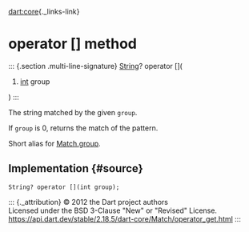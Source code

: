 [dart:core](../../dart-core/dart-core-library){._links-link}

operator \[\] method
====================

::: {.section .multi-line-signature}
[String](../string-class)? operator \[\](

1.  [int](../int-class) group

)
:::

The string matched by the given `group`.

If `group` is 0, returns the match of the pattern.

Short alias for [Match.group](group).

Implementation {#source}
--------------

``` {.language-dart data-language="dart"}
String? operator [](int group);
```

::: {._attribution}
© 2012 the Dart project authors\
Licensed under the BSD 3-Clause \"New\" or \"Revised\" License.\
<https://api.dart.dev/stable/2.18.5/dart-core/Match/operator_get.html>
:::
